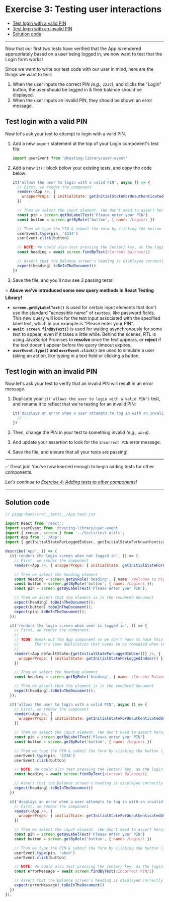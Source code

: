 # Exercise 3: Testing user interactions

- [Test login with a valid PIN](#test-login-with-a-valid-pin)
- [Test login with an invalid PIN](#test-login-with-an-invalid-pin)
- [Solution code](#solution-code)

<hr>

Now that our first two tests have verified that the App is rendered appropriately based on a user being logged in, we now want to test that the Login form works!

Since we want to write our test code with our user in mind, here are the things we want to test:

1. When the user inputs the correct PIN _(e.g., `1234`)_, and clicks the "Login" button, the user should be logged in & their balance should be displayed.
2. When the user inputs an invalid PIN, they should be shown an error message.

## Test login with a valid PIN

Now let's ask your test to attempt to login with a valid PIN.

1. Add a new `import` statement at the top of your Login component's test file:
    
    ```javascript
    import userEvent from '@testing-library/user-event'
    ```

2. Add a new `it()` block below your existing tests, and copy the code below:
    
    ```javascript
    it('allows the user to login with a valid PIN', async () => {
      // First, we render the component
      render(<App />, {
        wrapperProps: { initialState: getInitialStateForUnauthenticatedUser() },
      })

      // Then we select the input element. (We don't need to assert here, because this line will fail if the element isn't found as it is a `getBy*` query.)
      const pin = screen.getByLabelText('Please enter your PIN')
      const button = screen.getByRole('button', { name: /Login/i })

      // Then we type the PIN & submit the form by clicking the button (just as a user would!)
      userEvent.type(pin, '1234')
      userEvent.click(button)

      // NOTE: We could also test pressing the {enter} key, as the login action occurs on form submit.
      const heading = await screen.findByText(/Current Balance/i)

      // Assert that the Balance screen's heading is displayed correctly
      expect(heading).toBeInTheDocument()
    })
    ```

3. Save the file, and you'll now see 3 passing tests!

⭐️ **Above we've introduced some new query methods in React Testing Library!**

- **`screen.getByLabelText()`** is used for certain input elements that don't use the standard "accessible name" of `textbox`, like password fields.  This new query will look for the text input associated with the specified label text, which in our example is "Please enter your PIN".
- **`await screen.findByText()`** is used for waiting asynchronously for some text to appear, even if it takes a little while. Behind the scenes, RTL is using JavaScript Promises to **resolve** once the text appears, or **reject** if the text doesn't appear before the query timeout expires.
- **`userEvent.type()` and `userEvent.click()`** are used to simulate a user taking an action, like typing in a text field or clicking a button.

## Test login with an invalid PIN

Now let's ask your test to verify that an invalid PIN will result in an error message.

1. Duplicate your `it('allows the user to login with a valid PIN')` test, and rename it to reflect that we're testing for an invalid PIN:
    
    ```javascript
    it('displays an error when a user attempts to log in with an invalid PIN', async () => {
      // ...
    })
    ```

2. Then, change the PIN in your test to something invalid _(e.g., `abcd`)_.
3. And update your assertion to look for the `Incorrect PIN` error message.
4. Save the file, and ensure that all your tests are passing!

<hr>

✅ Great job! You've now learned enough to begin adding tests for other components.

_Let's continue to [Exercise 4: Adding tests to other components](exercise-4.md)!_

<hr>

## Solution code

```javascript
// piggy-bank/src/__tests__/App.test.jsx

import React from 'react';
import userEvent from '@testing-library/user-event'
import { render, screen } from '../tests/test-utils';
import App from '../App';
import { getInitialStateForLoggedInUser, getInitialStateForUnauthenticatedUser } from '../utils/users';

describe('App', () => {
  it('renders the login screen when not logged in', () => {
    // First, we render the component
    render(<App />, { wrapperProps: { initialState: getInitialStateForUnauthenticatedUser() }});

    // Then we select the heading element
    const heading = screen.getByRole('heading', { name: /Welcome to PiggyBank/i });
    const button = screen.getByRole('button', { name: /Login/i });
    const pin = screen.getByLabelText('Please enter your PIN');

    // Then we assert that the element is in the rendered document
    expect(heading).toBeInTheDocument();
    expect(button).toBeInTheDocument();
    expect(pin).toBeInTheDocument();
  });

  it('renders the login screen when user is logged in', () => {
    // First, we render the component.
    //
    // TODO: Break out the App component so we don't have to hack this `defaultState` prop.
    //       There's some duplication that needs to be remedied when testing just this App component!
    //
    render(<App defaultState={getInitialStateForLoggedInUser()} />, {
      wrapperProps: { initialState: getInitialStateForLoggedInUser() },
    })

    // Then we select the heading element
    const heading = screen.getByRole('heading', { name: /Current Balance/i });

    // Then we assert that the element is in the rendered document
    expect(heading).toBeInTheDocument();
  });

  it('allows the user to login with a valid PIN', async () => {
    // First, we render the component
    render(<App />, {
      wrapperProps: { initialState: getInitialStateForUnauthenticatedUser() },
    })

    // Then we select the input element. (We don't need to assert here, because this line will fail if the element isn't found as it is a `getBy*` query.)
    const pin = screen.getByLabelText('Please enter your PIN')
    const button = screen.getByRole('button', { name: /Login/i })

    // Then we type the PIN & submit the form by clicking the button (just as a user would!)
    userEvent.type(pin, '1234')
    userEvent.click(button)

    // NOTE: We could also test pressing the {enter} key, as the login action occurs on form submit.
    const heading = await screen.findByText(/Current Balance/i)

    // Assert that the Balance screen's heading is displayed correctly
    expect(heading).toBeInTheDocument()
  })

  it('displays an error when a user attempts to log in with an invalid PIN', async () => {
    // First, we render the component
    render(<App />, {
      wrapperProps: { initialState: getInitialStateForUnauthenticatedUser() },
    })

    // Then we select the input element. (We don't need to assert here, because this line will fail if the element isn't found as it is a `getBy*` query.)
    const pin = screen.getByLabelText('Please enter your PIN')
    const button = screen.getByRole('button', { name: /Login/i })

    // Then we type the PIN & submit the form by clicking the button (just as a user would!)
    userEvent.type(pin, 'abcd')
    userEvent.click(button)

    // NOTE: We could also test pressing the {enter} key, as the login action occurs on form submit.
    const errorMessage = await screen.findByText(/Incorrect PIN/i)

    // Assert that the Balance screen's heading is displayed correctly
    expect(errorMessage).toBeInTheDocument()
  })
});
```
